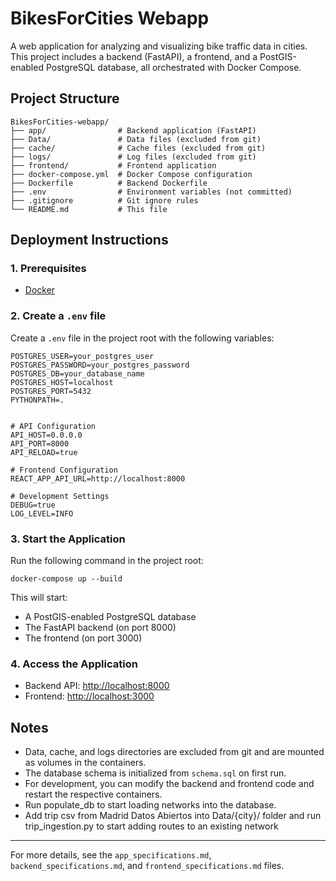 # BikesForCities Webapp

A web application for analyzing and visualizing bike traffic data in cities. This project includes a backend (FastAPI), a frontend, and a PostGIS-enabled PostgreSQL database, all orchestrated with Docker Compose.

## Project Structure

```
BikesForCities-webapp/
├── app/                # Backend application (FastAPI)
├── Data/               # Data files (excluded from git)
├── cache/              # Cache files (excluded from git)
├── logs/               # Log files (excluded from git)
├── frontend/           # Frontend application
├── docker-compose.yml  # Docker Compose configuration
├── Dockerfile          # Backend Dockerfile
├── .env                # Environment variables (not committed)
├── .gitignore          # Git ignore rules
└── README.md           # This file
```

## Deployment Instructions

### 1. Prerequisites
- [Docker](https://www.docker.com/get-started)

### 2. Create a `.env` file
Create a `.env` file in the project root with the following variables:

```
POSTGRES_USER=your_postgres_user
POSTGRES_PASSWORD=your_postgres_password
POSTGRES_DB=your_database_name
POSTGRES_HOST=localhost
POSTGRES_PORT=5432
PYTHONPATH=.


# API Configuration
API_HOST=0.0.0.0
API_PORT=8000
API_RELOAD=true

# Frontend Configuration
REACT_APP_API_URL=http://localhost:8000

# Development Settings
DEBUG=true
LOG_LEVEL=INFO 
```

### 3. Start the Application
Run the following command in the project root:

```
docker-compose up --build
```

This will start:
- A PostGIS-enabled PostgreSQL database
- The FastAPI backend (on port 8000)
- The frontend (on port 3000)

### 4. Access the Application
- Backend API: [http://localhost:8000](http://localhost:8000)
- Frontend: [http://localhost:3000](http://localhost:3000)

## Notes
- Data, cache, and logs directories are excluded from git and are mounted as volumes in the containers.
- The database schema is initialized from `schema.sql` on first run.
- For development, you can modify the backend and frontend code and restart the respective containers.
- Run populate_db to start loading networks into the database.
- Add trip csv from Madrid Datos Abiertos into Data/{city}/ folder and run trip_ingestion.py to start adding routes to an existing network 

---

For more details, see the `app_specifications.md`, `backend_specifications.md`, and `frontend_specifications.md` files. 